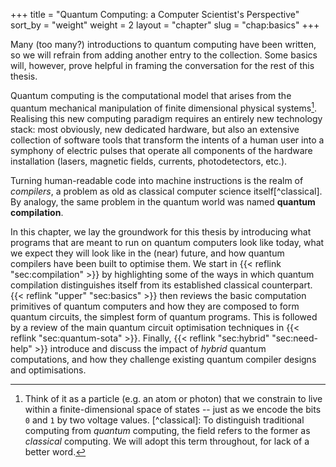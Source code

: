 +++ title = "Quantum Computing: a Computer Scientist's Perspective" sort_by = "weight" weight = 2 layout = "chapter" slug = "chap:basics" +++

Many (too many?) introductions to quantum computing have been written, so we will refrain from adding another entry to the collection. Some basics will, however, prove helpful in framing the conversation for the rest of this thesis.

Quantum computing is the computational model that arises from the quantum mechanical manipulation of finite dimensional physical systems[^particle]. Realising this new computing paradigm requires an entirely new technology stack: most obviously, new dedicated hardware, but also an extensive collection of software tools that transform the intents of a human user into a symphony of electric pulses that operate all components of the hardware installation (lasers, magnetic fields, currents, photodetectors, etc.).

Turning human-readable code into machine instructions is the realm of *compilers*, a problem as old as classical computer science itself[^classical]. By analogy, the same problem in the quantum world was named **quantum compilation**.

In this chapter, we lay the groundwork for this thesis by introducing what programs that are meant to run on quantum computers look like today, what we expect they will look like in the (near) future, and how quantum compilers have been built to optimise them. We start in {{< reflink "sec:compilation" >}} by highlighting some of the ways in which quantum compilation distinguishes itself from its established classical counterpart. {{< reflink "upper" "sec:basics" >}} then reviews the basic computation primitives of quantum computers and how they are composed to form quantum circuits, the simplest form of quantum programs. This is followed by a review of the main quantum circuit optimisation techniques in {{< reflink "sec:quantum-sota" >}}. Finally, {{< reflink "sec:hybrid" "sec:need-help" >}} introduce and discuss the impact of _hybrid_ quantum computations, and how they challenge existing quantum compiler designs and optimisations.


[^particle]: Think of it as a particle (e.g. an atom or photon) that we constrain to live within a finite-dimensional space of states -- just as we encode the bits `0` and `1` by two voltage values. [^classical]: To distinguish traditional computing from *quantum* computing, the field refers to the former as *classical* computing.  We will adopt this term throughout, for lack of a better word. 